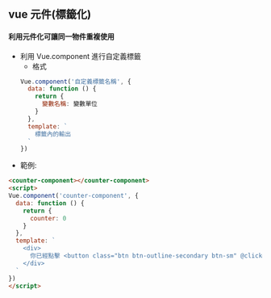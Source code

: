 ## vue 元件(標籤化)

#### 利用元件化可讓同一物件重複使用
- 利用 Vue.component 進行自定義標籤
  - 格式
  ```js
  Vue.component('自定義標籤名稱', {
    data: function () {
      return {
        變數名稱: 變數單位
      }
    },
    template: `
      標籤內的輸出
    `
  })
  ```
- 範例:
```html
<counter-component></counter-component>
<script>
Vue.component('counter-component', {
  data: function () {
    return {
      counter: 0
    }
  },
  template: `
    <div>
      你已經點擊 <button class="btn btn-outline-secondary btn-sm" @click="counter += 1">{{ counter }}</button> 下。
    </div>
  `
})
</script>
```